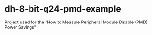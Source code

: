 # dh-8-bit-q24-pmd-example
 Project used for the "How to Measure Peripheral Module Disable (PMD) Power Savings"

